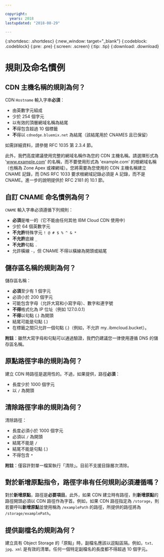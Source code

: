 ```yaml
---

copyright:
  years: 2018
lastupdated: "2018-08-29"

---
```


{:shortdesc: .shortdesc}
{:new_window: target="_blank"}
{:codeblock: .codeblock}
{:pre: .pre}
{:screen: .screen}
{:tip: .tip}
{:download: .download}

# 規則及命名慣例

## CDN 主機名稱的規則為何？
CDN `Hostname` 輸入字串**必須**：
  * 由英數字元組成
  * 少於 254 個字元
  * 以有效的頂層網域名稱為結尾
  * **不**得包含超過 10 個標籤
  * **不**得以 `cdnedge.bluemix.net` 為結尾（該結尾用於 CNAMES 且已保留）

如需詳細資料，請參閱 RFC 1035 第 2.3.4 節。 

此外，我們高度建議使用完整的網域名稱作為您的 CDN 主機名稱。請選擇形式為 'www.example.com' 的名稱，而不要使用形式為 'example.com' 的根網域名稱（也稱為 Zone Apex 或裸網域）。您將需要為您使用的 CDN 主機名稱建立 CNAME 記錄，而 DNS RFC 1033 要求根網域記錄必須是 A 記錄，而不是 CNAME。進一步的說明提供於 RFC 2181 的 10.1 節。

## 自訂 CNAME 命名慣例為何？
`CNAME` 輸入字串必須遵循下列規則：
  * **必須**是唯一的（它不能由任何其他 IBM Cloud CDN 使用中）
  * 少於 64 個英數字元
  * **不允許**特殊字元 `! @ # $ % ^ & *`
  * **不允許**底線 `_`
  * **不允許**句點 `.`
  * 允許橫線 `-`，但 CNAME 不得以橫線為開頭或結尾

## 儲存區名稱的規則為何？
儲存區名稱：
  * **必須**至少有 1 個字元
  * 必須小於 200 個字元
  * 可能包含字母（允許大寫和小寫字母）、數字和連字號
  * **不得**格式化為 IP 位址（例如 127.0.0.1）
  * **不得**以句點 (.) 為開頭
  * 結尾可能是句點 (.)
  * 在標籤之間只允許一個句點 (.)（例如，不允許 my..ibmcloud.bucket）。

**附註**：雖然大寫字母和句點可以通過驗證，我們仍建議您一律使用遵循 DNS 的儲存區名稱。

## 原點路徑字串的規則為何？
建立 CDN 時路徑是選用性的。不過，如果提供，路徑**必須**：
  * 長度少於 1000 個字元
  * 以 `/` 為開頭

## 清除路徑字串的規則為何？
清除路徑：
  * 長度必須小於 1000 個字元
  * 必須以 `/` 為開頭
  * 結尾不能是 `/`
  * 結尾不能是句點 (.)
  * 不得包含 `*`

**附註**：僅容許對單一檔案執行「清除」。目前不支援目錄層次清除。

## 對於**新增原點**指令，路徑字串有任何規則必須遵循嗎？
對於**新增原點**，路徑是**必要項目**。此外，如果 CDN 建立時有路徑，則**新增原點**的路徑開頭必須以 CDN 路徑作為字首。例如，如果 CDN 路徑指定為 `/storage`，則若要呼叫**新增原點**並使用稱為 `/examplePath` 的路徑，所提供的路徑將為 `/storage/examplePath`。

## 提供副檔名的規則為何？
建立具有 Object Storage 的「原點」時，副檔名應該以逗點區隔。例如，`txt、jpg、xml` 是有效的清單。任何一個特定副檔名的長度都不得超過 10 個字元。
